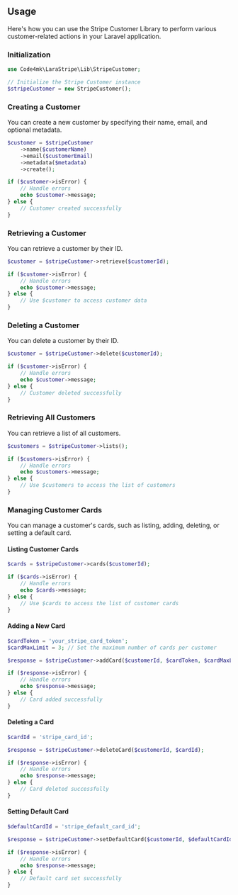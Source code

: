  ## Usage

Here's how you can use the Stripe Customer Library to perform various customer-related actions in your Laravel application.

### Initialization

```php
use Code4mk\LaraStripe\Lib\StripeCustomer;

// Initialize the Stripe Customer instance
$stripeCustomer = new StripeCustomer();
```

### Creating a Customer

You can create a new customer by specifying their name, email, and optional metadata. 

```php
$customer = $stripeCustomer
    ->name($customerName)
    ->email($customerEmail)
    ->metadata($metadata)
    ->create();

if ($customer->isError) {
    // Handle errors
    echo $customer->message;
} else {
    // Customer created successfully
}
```

### Retrieving a Customer

You can retrieve a customer by their ID.

```php
$customer = $stripeCustomer->retrieve($customerId);

if ($customer->isError) {
    // Handle errors
    echo $customer->message;
} else {
    // Use $customer to access customer data
}
```

### Deleting a Customer

You can delete a customer by their ID.

```php
$customer = $stripeCustomer->delete($customerId);

if ($customer->isError) {
    // Handle errors
    echo $customer->message;
} else {
    // Customer deleted successfully
}
```

### Retrieving All Customers

You can retrieve a list of all customers.

```php
$customers = $stripeCustomer->lists();

if ($customers->isError) {
    // Handle errors
    echo $customers->message;
} else {
    // Use $customers to access the list of customers
}
```

### Managing Customer Cards

You can manage a customer's cards, such as listing, adding, deleting, or setting a default card.

#### Listing Customer Cards

```php
$cards = $stripeCustomer->cards($customerId);

if ($cards->isError) {
    // Handle errors
    echo $cards->message;
} else {
    // Use $cards to access the list of customer cards
}
```

#### Adding a New Card

```php
$cardToken = 'your_stripe_card_token';
$cardMaxLimit = 3; // Set the maximum number of cards per customer

$response = $stripeCustomer->addCard($customerId, $cardToken, $cardMaxLimit);

if ($response->isError) {
    // Handle errors
    echo $response->message;
} else {
    // Card added successfully
}
```

#### Deleting a Card

```php
$cardId = 'stripe_card_id';

$response = $stripeCustomer->deleteCard($customerId, $cardId);

if ($response->isError) {
    // Handle errors
    echo $response->message;
} else {
    // Card deleted successfully
}
```

#### Setting Default Card

```php
$defaultCardId = 'stripe_default_card_id';

$response = $stripeCustomer->setDefaultCard($customerId, $defaultCardId);

if ($response->isError) {
    // Handle errors
    echo $response->message;
} else {
    // Default card set successfully
}
```

